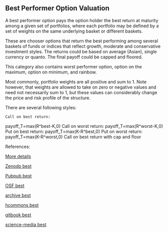 ## Best Performer Option Valuation
   
A best performer option pays the option holder the best return at maturity among a given set of portfolios, where each portfolio may be defined by a set of weights on the same underlying basket or different baskets.

These are chooser options that return the best performing among several baskets of funds or indices that reflect growth, moderate and conservative investment styles. The returns could be based on average (Asian), single currency or quanto. The final payoff could be capped and floored.

This category also contains worst performer option, option on the maximum, option on minimum, and rainbow.

Most commonly, portfolio weights are all positive and sum to 1. Note however, that weights are allowed to take on zero or negative values and need not necessarily sum to 1, but these values can considerably change the price and risk profile of the structure.

There are several following styles:

	Call on best return: 
payoff_T=max⁡(R^best-K,0)
	Call on worst return: 
payoff_T=max⁡(R^worst-K,0)
	Put on best return: 
payoff_T=max⁡(K-R^best,0)
	Put on worst return: 
payoff_T=max⁡(K-R^worst,0)
	Call on best return with cap and floor
 

 


References:
   
[More details](./EqPerform-17.pdf)   

   
[Zenodo best](https://zenodo.org/record/5759679/files/Zenodo-EqPerform.pdf)
   
[Pubpub best](https://david.pubpub.org/pub/2oovw4eq/release/1)
   
[OSF best](https://osf.io/7pzms/download)

[archive best](https://ia903403.us.archive.org/15/items/eq-perform-17/EqPerform-archive.pdf) 

[hcommons best](https://hcommons.org/deposits/download/hc:38524/CONTENT/eqperform-17.pdf) 

[gitbook best](https://deripricing.gitbook.io/best-of-option-pricing/)

[science-media best](https://science-media.org/userfiles/1020/presentations/1020_presentation_514.pdf)